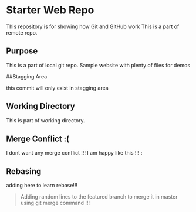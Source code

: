 # Starter Web Repo

This repository is for showing how Git and GitHub work
This is a part of remote repo.
## Purpose

This is a part of local git repo.
Sample website with plenty of files for demos

##Stagging Area

this commit will only exist in stagging area

## Working Directory

This is part of working directory.

## Merge Conflict :(

I dont want any merge conflict !!! I am happy like this !!! :


## Rebasing

adding here to learn rebase!!!

> Adding random lines to the featured branch to merge it in master using git merge command !!!
